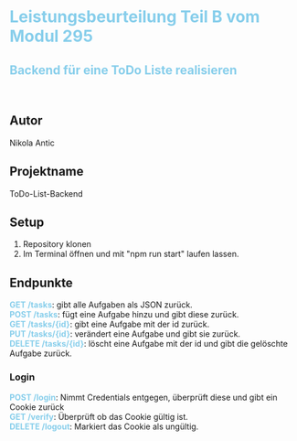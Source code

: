 # <b>Leistungsbeurteilung Teil B vom Modul 295
## Backend für eine ToDo Liste realisieren</b>
<br>

## Autor 
Nikola Antic

## Projektname
ToDo-List-Backend

## Setup
1. Repository klonen
2. Im Terminal öffnen und mit "npm run start" laufen lassen.

## Endpunkte
<b>GET /tasks</b>: gibt alle Aufgaben als JSON zurück.<br>
<b>POST /tasks</b>: fügt eine Aufgabe hinzu und gibt diese zurück.<br>
<b>GET /tasks/{id}</b>: gibt eine Aufgabe mit der id zurück.<br>
<b>PUT /tasks/{id}</b>: verändert eine Aufgabe und gibt sie zurück.<br>
<b>DELETE /tasks/{id}</b>: löscht eine Aufgabe mit der id und gibt die gelöschte Aufgabe zurück.

### Login
<b>POST /login</b>: Nimmt Credentials entgegen, überprüft diese und gibt ein Cookie zurück<br>
<b>GET /verify</b>: Überprüft ob das Cookie gültig ist. <br>
<b>DELETE /logout</b>: Markiert das Cookie als ungültig.



<style>
    b {color: skyblue}
</style>
